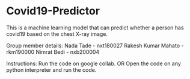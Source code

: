 # Covid19-Predictor

This is a machine learning model that can predict whether a person has covid19 based on the chest X-ray image.


Group member details:
                    Nada Tade - nxt180027
                    Rakesh Kumar Mahato - rkm190000
                    Nimrat Bedi - nxb200004


Instructions:
              Run the code on google collab.
              OR
              Open the code on any python interpreter and run the code.
  
